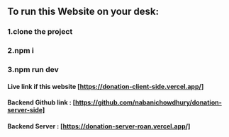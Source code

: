 ## To run this Website on your desk:
### 1.clone the project
### 2.npm i
### 3.npm run dev

#### Live link if this website [https://donation-client-side.vercel.app/]
#### Backend Github link : [https://github.com/nabanichowdhury/donation-server-side]
#### Backend Server : [https://donation-server-roan.vercel.app/]
